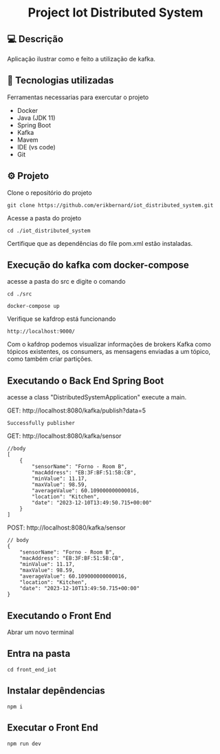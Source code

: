 <h1 align="center">Project Iot Distributed System</h1>

## 💻 Descrição

Aplicação ilustrar como e feito a utilização de kafka.

## 🧪 Tecnologias utilizadas

Ferramentas necessarias para exercutar o projeto

- Docker
- Java (JDK 11)
- Spring Boot
- Kafka
- Mavem
- IDE (vs code)
- Git

## ⚙ Projeto

Clone o repositório do projeto

```
git clone https://github.com/erikbernard/iot_distributed_system.git
```

Acesse a pasta do projeto

```
cd ./iot_distributed_system
```

Certifique que as dependências do file pom.xml estão instaladas.

## Execução do kafka com docker-compose

acesse a pasta do src e digite o comando

```
cd ./src

docker-compose up
```

Verifique se kafdrop está funcionando

```
http://localhost:9000/
```

Com o kafdrop podemos visualizar informações de brokers Kafka como tópicos existentes, os consumers, as mensagens enviadas a um tópico, como também criar partições.


## Executando o Back End Spring Boot

acesse a class "DistributedSystemApplication" execute a main.

GET: http://localhost:8080/kafka/publish?data=5

```
Successfully publisher
```

GET: http://localhost:8080/kafka/sensor
```
//body
[
    {
        "sensorName": "Forno - Room B",
        "macAddress": "EB:3F:BF:51:5B:CB",
        "minValue": 11.17,
        "maxValue": 98.59,
        "averageValue": 60.109000000000016,
        "location": "Kitchen",
        "date": "2023-12-10T13:49:50.715+00:00"
    }
]
```

POST: http://localhost:8080/kafka/sensor

```
// body
{
    "sensorName": "Forno - Room B",
    "macAddress": "EB:3F:BF:51:5B:CB",
    "minValue": 11.17,
    "maxValue": 98.59,
    "averageValue": 60.109000000000016,
    "location": "Kitchen",
    "date": "2023-12-10T13:49:50.715+00:00"
}

```

## Executando o Front End 

Abrar um novo terminal 

## Entra na pasta

```
cd front_end_iot
```

## Instalar depêndencias

```
npm i
```

## Executar o Front End

```
npm run dev
```
